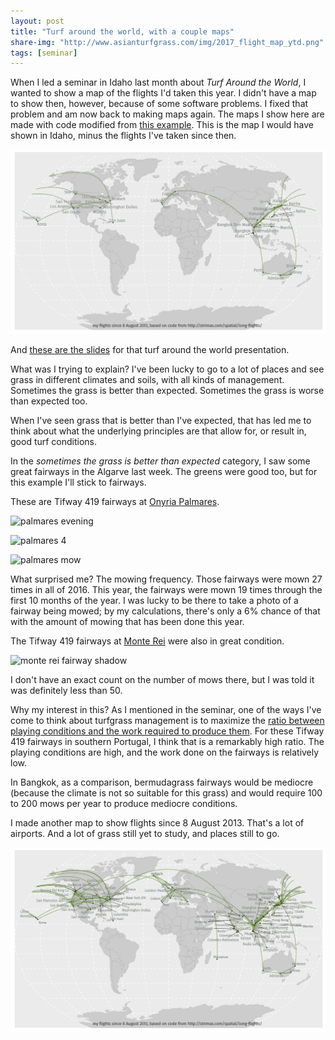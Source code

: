 ```yaml
---
layout: post
title: "Turf around the world, with a couple maps"
share-img: "http://www.asianturfgrass.com/img/2017_flight_map_ytd.png"
tags: [seminar]
---
```


When I led a seminar in Idaho last month about *Turf Around the World*, I wanted to show a map of the flights I'd taken this year. I didn't have a map to show then, however, because of some software problems. I fixed that problem and am now back to making maps again. The maps I show here are made with code modified from [this example](http://strimas.com/spatial/long-flights/). This is the map I would have shown in Idaho, minus the flights I've taken since then. 

![map of flights ytd in 2017](/img/2017_ytd_flight_map.svg)

And [these are the slides](https://speakerdeck.com/micahwoods/turf-around-the-world) for that turf around the world presentation.

<script async class="speakerdeck-embed" data-id="0b1cf079ff704025a6fb38c5a1206fd5" data-ratio="1.33333333333333" src="//speakerdeck.com/assets/embed.js"></script>

What was I trying to explain? I've been lucky to go to a lot of places and see grass in different climates and soils, with all kinds of management. Sometimes the grass is better than expected. Sometimes the grass is worse than expected too. 

When I've seen grass that is better than I've expected, that has led me to think about what the underlying principles are that allow for, or result in, good turf conditions. 

In the *sometimes the grass is better than expected* category, I saw some great fairways in the Algarve last week. The greens were good too, but for this example I'll stick to fairways.

These are Tifway 419 fairways at [Onyria Palmares](http://www.onyriapalmares.com).

![palmares evening](https://c1.staticflickr.com/5/4517/38273907086_df128f7f1e_b_d.jpg)

![palmares 4](https://c1.staticflickr.com/5/4515/38297389042_efa459d409_b_d.jpg)

![palmares mow](https://c1.staticflickr.com/5/4519/26554880069_71d15d02b7_b_d.jpg)

What surprised me? The mowing frequency. Those fairways were mown 27 times in all of 2016. This year, the fairways were mown 19 times through the first 10 months of the year. I was lucky to be there to take a photo of a fairway being mowed; by my calculations, there's only a 6% chance of that with the amount of mowing that has been done this year. 

The Tifway 419 fairways at [Monte Rei](http://www.monte-rei.com/en/) were also in great condition.

![monte rei fairway shadow](https://c1.staticflickr.com/5/4569/26554898619_599dfd4ff6_b_d.jpg)

I don't have an exact count on the number of mows there, but I was told it was definitely less than 50.

Why my interest in this? As I mentioned in the seminar, one of the ways I've come to think about turfgrass management is to maximize the [ratio between playing conditions and the work required to produce them](http://www.asianturfgrass.com/2017-09-13-three-ways-think-of-turfgrass-management/). For these Tifway 419 fairways in southern Portugal, I think that is a remarkably high ratio. The playing conditions are high, and the work done on the fairways is relatively low.

In Bangkok, as a comparison, bermudagrass fairways would be mediocre (because the climate is not so suitable for this grass) and would require 100 to 200 mows per year to produce mediocre conditions.

I made another map to show flights since 8 August 2013. That's a lot of airports. And a lot of grass still yet to study, and places still to go.

![map flights since Aug 8 2013](/img/2013_kara_flight_map.svg)
